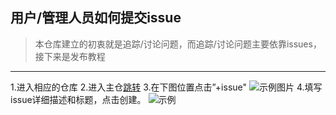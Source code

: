## 用户/管理人员如何提交issue
> 本仓库建立的初衷就是追踪/讨论问题，而追踪/讨论问题主要依靠issues，接下来是发布教程
***
1.进入相应的仓库
2.进入主仓[跳转](https://gitee.com/turtle-sim/physics-lab-issue-tracker-community)
3.在下图位置点击”+issue"
![示例图片](https://p3-juejin.byteimg.com/tos-cn-i-k3u1fbpfcp/7520765f944646a69193f1cd7e825b74~tplv-k3u1fbpfcp-watermark.awebp "仓库首页")
4.填写issue详细描述和标题，点击创建。
![示例](https://gitee.com/turtle-sim/physics-lab-issue-tracker-community/raw/img/img-wiki/A5928A85-C63E-4646-9B44-4F4DA1CB0099.png "点击后的界面")